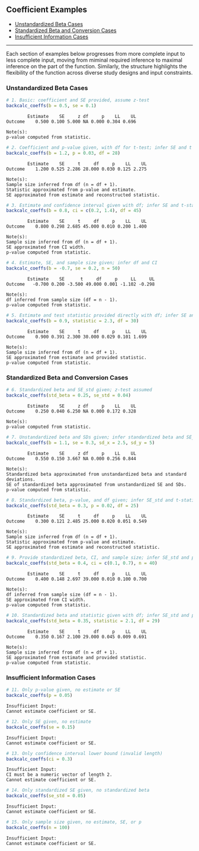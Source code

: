 ## Coefficient Examples

- [Unstandardized Beta Cases](#unstandardized-beta-cases)
- [Standardized Beta and Conversion
  Cases](#standardized-beta-and-conversion-cases)
- [Insufficient Information Cases](#insufficient-information-cases)

------------------------------------------------------------------------

Each section of examples below progresses from more complete input to
less complete input, moving from miminal required inference to maximal
inference on the part of the function. Similarly, the structure
highlights the flexibility of the function across diverse study designs
and input constraints.

### Unstandardized Beta Cases

``` r
# 1. Basic: coefficient and SE provided, assume z-test
backcalc_coeffs(b = 0.5, se = 0.1)
```


            Estimate    SE     z df     p    LL    UL
    Outcome    0.500 0.100 5.000 NA 0.000 0.304 0.696

    Note(s):
    p-value computed from statistic.

``` r
# 2. Coefficient and p-value given, with df for t-test; infer SE and t
backcalc_coeffs(b = 1.2, p = 0.03, df = 28)
```


            Estimate    SE     t     df     p    LL    UL
    Outcome    1.200 0.525 2.286 28.000 0.030 0.125 2.275

    Note(s):
    Sample size inferred from df (n = df + 1).
    Statistic approximated from p-value and estimate.
    SE approximated from estimate and reconstructed statistic.

``` r
# 3. Estimate and confidence interval given with df; infer SE and t-statistic
backcalc_coeffs(b = 0.8, ci = c(0.2, 1.4), df = 45)
```


            Estimate    SE     t     df     p    LL    UL
    Outcome    0.800 0.298 2.685 45.000 0.010 0.200 1.400

    Note(s):
    Sample size inferred from df (n = df + 1).
    SE approximated from CI width.
    p-value computed from statistic.

``` r
# 4. Estimate, SE, and sample size given; infer df and CI
backcalc_coeffs(b = -0.7, se = 0.2, n = 50)
```


            Estimate    SE      t     df     p     LL     UL
    Outcome   -0.700 0.200 -3.500 49.000 0.001 -1.102 -0.298

    Note(s):
    df inferred from sample size (df = n - 1).
    p-value computed from statistic.

``` r
# 5. Estimate and test statistic provided directly with df; infer SE and p
backcalc_coeffs(b = 0.9, statistic = 2.3, df = 30)
```


            Estimate    SE     t     df     p    LL    UL
    Outcome    0.900 0.391 2.300 30.000 0.029 0.101 1.699

    Note(s):
    Sample size inferred from df (n = df + 1).
    SE approximated from estimate and provided statistic.
    p-value computed from statistic.

### Standardized Beta and Conversion Cases

``` r
# 6. Standardized beta and SE_std given; z-test assumed
backcalc_coeffs(std_beta = 0.25, se_std = 0.04)
```


            Estimate    SE     z df     p    LL    UL
    Outcome    0.250 0.040 6.250 NA 0.000 0.172 0.328

    Note(s):
    p-value computed from statistic.

``` r
# 7. Unstandardized beta and SDs given; infer standardized beta and SE_std
backcalc_coeffs(b = 1.1, se = 0.3, sd_x = 2.5, sd_y = 5)
```


            Estimate    SE     z df     p    LL    UL
    Outcome    0.550 0.150 3.667 NA 0.000 0.256 0.844

    Note(s):
    Standardized beta approximated from unstandardized beta and standard deviations.
    SE of standardized beta approximated from unstandardized SE and SDs.
    p-value computed from statistic.

``` r
# 8. Standardized beta, p-value, and df given; infer SE_std and t-statistic
backcalc_coeffs(std_beta = 0.3, p = 0.02, df = 25)
```


            Estimate    SE     t     df     p    LL    UL
    Outcome    0.300 0.121 2.485 25.000 0.020 0.051 0.549

    Note(s):
    Sample size inferred from df (n = df + 1).
    Statistic approximated from p-value and estimate.
    SE approximated from estimate and reconstructed statistic.

``` r
# 9. Provide standardized beta, CI, and sample size; infer SE_std and p
backcalc_coeffs(std_beta = 0.4, ci = c(0.1, 0.7), n = 40)
```


            Estimate    SE     t     df     p    LL    UL
    Outcome    0.400 0.148 2.697 39.000 0.010 0.100 0.700

    Note(s):
    df inferred from sample size (df = n - 1).
    SE approximated from CI width.
    p-value computed from statistic.

``` r
# 10. Standardized beta and statistic given with df; infer SE_std and p
backcalc_coeffs(std_beta = 0.35, statistic = 2.1, df = 29)
```


            Estimate    SE     t     df     p    LL    UL
    Outcome    0.350 0.167 2.100 29.000 0.045 0.009 0.691

    Note(s):
    Sample size inferred from df (n = df + 1).
    SE approximated from estimate and provided statistic.
    p-value computed from statistic.

### Insufficient Information Cases

``` r
# 11. Only p-value given, no estimate or SE
backcalc_coeffs(p = 0.05)
```


    Insufficient Input:
    Cannot estimate coefficient or SE.

``` r
# 12. Only SE given, no estimate
backcalc_coeffs(se = 0.15)
```


    Insufficient Input:
    Cannot estimate coefficient or SE.

``` r
# 13. Only confidence interval lower bound (invalid length)
backcalc_coeffs(ci = 0.3)
```


    Insufficient Input:
    CI must be a numeric vector of length 2.
    Cannot estimate coefficient or SE.

``` r
# 14. Only standardized SE given, no standardized beta
backcalc_coeffs(se_std = 0.05)
```


    Insufficient Input:
    Cannot estimate coefficient or SE.

``` r
# 15. Only sample size given, no estimate, SE, or p
backcalc_coeffs(n = 100)
```


    Insufficient Input:
    Cannot estimate coefficient or SE.
